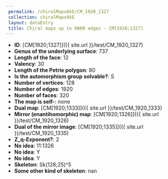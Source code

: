 ```yaml
--- 
 permalink: /chiralMaps6kE/CM_1920_1327 
 collection: chiralMaps6kE
 layout: dataEntry
 title: Chiral maps up to 6000 edges - CM[1920;1327]
---
```


- **ID**: [CM[1920;1327]]({{ site.url }}/test/CM_1920_1327)
- **Genus of the underlying surface**: 737
- **Length of the face**: 12
- **Valency**: 30
- **Length of the Petrie polygon**: 80
- **Is the automorphism group solvable?**: S
- **Number of vertices**: 128
- **Number of edges**: 1920
- **Number of faces**: 320
- **The map is self-**: none
- **Dual map**: [CM[1920;1333]]({{ site.url }}/test/CM_1920_1333)
- **Mirror (enantihomorphic) map**: [CM[1920;1326]]({{ site.url }}/test/CM_1920_1326)
- **Dual of the mirror image**: [CM[1920;1335]]({{ site.url }}/test/CM_1920_1335)
- **Z_q-Exponent?**: 2
- **No idea**:  11:1326
- **No idea**: Y
- **No idea**: Y
- **Skeleton**: Sk(128;25)^5
- **Some other kind of skeleton**: nan
